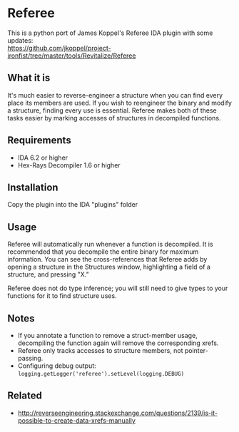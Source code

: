 # Referee

This is a python port of James Koppel's Referee IDA plugin with some updates:  
<https://github.com/jkoppel/project-ironfist/tree/master/tools/Revitalize/Referee>

## What it is

It's much easier to reverse-engineer a structure when you can find every place its members are used. If you wish to reengineer the binary and modify a structure, finding every use is essential. Referee makes both of these tasks easier by marking accesses of structures in decompiled functions.

## Requirements

* IDA 6.2 or higher
* Hex-Rays Decompiler 1.6 or higher

## Installation

Copy the plugin into the IDA "plugins" folder

## Usage

Referee will automatically run whenever a function is decompiled. It is recommended that you decompile the entire binary for maximum information. You can see the cross-references that Referee adds by opening a structure in the Structures window, highlighting a field of a structure, and pressing "X."

Referee does not do type inference; you will still need to give types to your functions for it to find structure uses.

## Notes

* If you annotate a function to remove a struct-member usage, decompiling the function again will remove the corresponding xrefs.
* Referee only tracks accesses to structure members, not pointer-passing.
* Configuring debug output: `logging.getLogger('referee').setLevel(logging.DEBUG)`

## Related

* <http://reverseengineering.stackexchange.com/questions/2139/is-it-possible-to-create-data-xrefs-manually>
